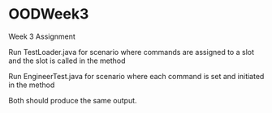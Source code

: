 # OODWeek3
Week 3 Assignment

Run TestLoader.java for scenario where commands are assigned to a slot and the slot is called in the method

Run EngineerTest.java for scenario where each command is set and initiated in the method

Both should produce the same output.  
